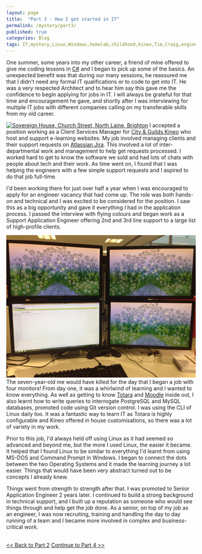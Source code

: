 ```yaml
---
layout: page
title:  "Part 3 - How I got started in IT"
permalink: /mystory/part3/
published: true
categories: Blog
tags: IT,mystory,Linux,Windows,homelab,childhood,kineo,Tim,Craig,engineer,application,developer,coding,sysadmin,systems,administrator,qualifications,certifications,aberystwyth,university,study,music,xp-30,cubase,sx3,ms-dos,prince,persia,sierra,online,on-line,ibm,adventure,games,soundblaster,creative,sord,m5,birmingham,english,degree,basic,gcse,recording,writing,monitors,four,three,senior,client,services,manager,architect,developers,technical,ubuntu,php,apache,mysql,postgresql,postgres,server,dual boot,comptia,security+,network+,aws,azure
---
```

One summer, some years into my other career, a friend of mine offered to give me coding lessons in <a href="https://en.wikipedia.org/wiki/C_Sharp_(programming_language)" target="_blank">C#</a> and I began to pick up some of the basics. An unexpected benefit was that during our many sessions, he reassured me that I didn't need any formal IT qualifications or to code to get into IT. He was a very respected Architect and to hear him say this gave me the confidence to begin applying for jobs in IT. I will always be grateful for that time and encouragement he gave, and shortly after I was interviewing for multiple IT jobs with different companies calling on my transferable skills from my old career.

<a title="The Voice of Hassocks, CC0, via Wikimedia Commons" href="https://commons.wikimedia.org/wiki/File:Sovereign_House,_Church_Street,_North_Laine,_Brighton.JPG"><img width="512" class="leftimg" alt="Sovereign House, Church Street, North Laine, Brighton" src="https://upload.wikimedia.org/wikipedia/commons/thumb/6/6f/Sovereign_House%2C_Church_Street%2C_North_Laine%2C_Brighton.JPG/512px-Sovereign_House%2C_Church_Street%2C_North_Laine%2C_Brighton.JPG" target="_blank"></a>
I accepted a position working as a Client Services Manager for <a href="https://www.kineo.com/" target="_blank">City & Guilds Kineo</a> who host and support e-learning websites. My job involved managing clients and their support requests on <a href="https://www.atlassian.com/software/jira" target="_blank">Atlassian Jira</a>. This involved a lot of inter-departmental work and management to help get requests processed. I worked hard to get to know the software we sold and had lots of chats with people about tech and their work. As time went on, I found that I was helping the engineers with a few simple support requests and I aspired to do that job full-time.

I'd been working there for just over half a year when I was encouraged to apply for an engineer vacancy that had come up. The role was both hands-on and technical and I was excited to be considered for the position. I saw this as a big opportunity and gave it everything I had in the application process. I passed the interview with flying colours and began work as a Support Application Engineer offering 2nd and 3rd line support to a large list of high-profile clients.

<a href="/_pictures/engineer.jpg">
<img src="/_pictures/engineer.jpg" alt="four monitor set up" class="rightimg" /></a>
The seven-year-old me would have killed for the day that I began a job with four monitors! From day one, it was a whirlwind of learning and I wanted to know everything. As well as getting to know <a href="https://www.totaralearning.com/" target="_blank">Totara</a> and <a href="https://moodle.org/" target="_blank">Moodle</a> inside out, I also learnt how to write queries to interrogate PostgreSQL and MySQL databases, promoted code using Git version control. I was using the CLI of Linux daily too. It was a fantastic way to learn IT as Totara is highly configurable and Kineo offered in house customisations, so there was a lot of variety in my work.

Prior to this job, I'd always held off using Linux as it had seemed so advanced and beyond me, but the more I used Linux, the easier it became. It helped that I found Linux to be similar to everything I'd learnt from using MS-DOS and Command Prompt in Windows. I began to connect the dots between the two Operating Systems and it made the learning journey a lot easier. Things that would have been very abstract turned out to be concepts I already knew.

Things went from strength to strength after that. I was promoted to Senior Application Engineer 2 years later. I continued to build a strong background in technical support, and I built up a reputation as someone who would see things through and help get the job done. As a senior, on top of my job as an engineer, I was now recruiting, training and handling the day to day running of a team and I became more involved in complex and business-critical work.
<br><br>
<div><a id="l" href="/mystory/part2"><< Back to Part 2</a>&nbsp;<a id="r" href="/mystory/part4">Continue to Part 4 >></a></div>
<br>
